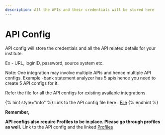 ```yaml
---
description: All the APIs and their credentials will be stored here
---
```


# API Config

API config will store the credentials and all the API related details for your institute.&#x20;

Ex - URL, loginID, password, source system etc.&#x20;

Note: One integration may involve multiple APIs and hence multiple API configs. Example -bank statement analyzer has 5 apis hence you need to create 5 API configs for it. &#x20;

&#x20;Refer the file for all the API configs for existing available integrations

{% hint style="info" %}
Link to the API config file here :  [File](https://docs.google.com/document/d/1\_yk9mPR1pIkL\_Dng2gK2Zat8zJQSIHpKKL5pIjfxlVE/edit?usp=sharing)
{% endhint %}

**Remember,**

**API configs also require Profiles to be in place. Please go through profiles as well.** Link to the API config and the linked [Profiles](../product-level/profiling-and-configurations.md)

